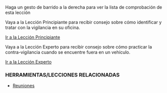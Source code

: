 [Title]: # (¿Y ahora qué?)
[Order]: # (15)

Haga un gesto de barrido a la derecha para ver la lista de comprobación de esta lección

Vaya a la Lección Principiante para recibir consejo sobre cómo identificar y tratar con la vigilancia en su oficina.

[Ir a la Lección Principiante](umbrella://lesson/counter-surveillance/1)

Vaya a la Lección Experto para recibir consejo sobre cómo practicar la contra-vigilancia cuando se encuentre fuera en un vehículo.

[Ir a la Lección Experto](umbrella://lesson/counter-surveillance/3)

### HERRAMIENTAS/LECCIONES RELACIONADAS

*   [Reuniones](umbrella://lesson/meetings)